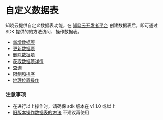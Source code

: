 # 自定义数据表

知晓云提供自定义数据表功能，在 [知晓云开发者平台](https://cloud.minapp.com/hydrogen/flex/schema/) 创建数据表后，即可通过 SDK 提供的的方法访问、操作数据表。

- [新增数据项](./create-record.md)
- [更新数据项](./update-record.md)
- [删除数据项](./delete-record.md)
- [获取数据项详情](./get-record-detail.md)
- [查询](./query.md)
- [限制和排序](./limit-and-order.md)
- [地理位置操作](./geo.md)

### 注意事项

- 在进行以上操作时，请确保 sdk 版本在 v1.1.0 或以上
- [旧版本操作数据表的方法](../legacySchema/README.md) 不建议再使用